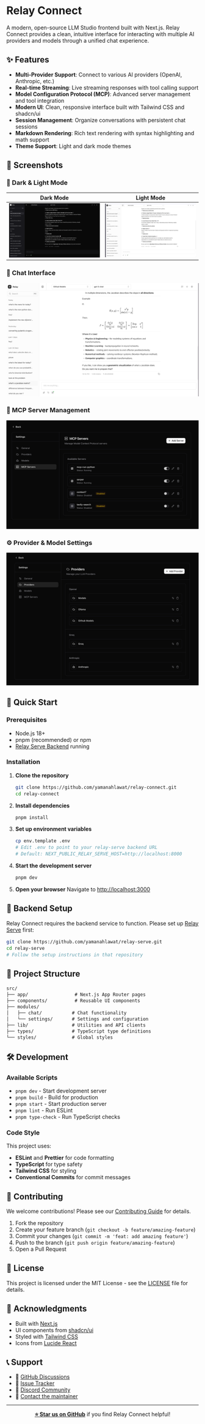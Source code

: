 # Relay Connect

A modern, open-source LLM Studio frontend built with Next.js. Relay Connect provides a clean, intuitive interface for interacting with multiple AI providers and models through a unified chat experience.

## ✨ Features

- **Multi-Provider Support**: Connect to various AI providers (OpenAI, Anthropic, etc.)
- **Real-time Streaming**: Live streaming responses with tool calling support
- **Model Configuration Protocol (MCP)**: Advanced server management and tool integration
- **Modern UI**: Clean, responsive interface built with Tailwind CSS and shadcn/ui
- **Session Management**: Organize conversations with persistent chat sessions
- **Markdown Rendering**: Rich text rendering with syntax highlighting and math support
- **Theme Support**: Light and dark mode themes

## 📸 Screenshots

### 🌙 Dark & Light Mode

| Dark Mode                               | Light Mode                                |
| --------------------------------------- | ----------------------------------------- |
| ![Dark Mode](screenshots/dark-mode.png) | ![Light Mode](screenshots/light-mode.png) |

### 💬 Chat Interface

![Chat Interface](screenshots/chat-interface.png)

### 🔧 MCP Server Management

![MCP Servers](screenshots/mcp-servers.png)

### ⚙️ Provider & Model Settings

![Settings](screenshots/settings.png)

## 🚀 Quick Start

### Prerequisites

- Node.js 18+
- pnpm (recommended) or npm
- [Relay Serve Backend](https://github.com/yamanahlawat/relay-serve) running

### Installation

1. **Clone the repository**

   ```bash
   git clone https://github.com/yamanahlawat/relay-connect.git
   cd relay-connect
   ```

2. **Install dependencies**

   ```bash
   pnpm install
   ```

3. **Set up environment variables**

   ```bash
   cp env.template .env
   # Edit .env to point to your relay-serve backend URL
   # Default: NEXT_PUBLIC_RELAY_SERVE_HOST=http://localhost:8000
   ```

4. **Start the development server**

   ```bash
   pnpm dev
   ```

5. **Open your browser**
   Navigate to [http://localhost:3000](http://localhost:3000)

## 🔧 Backend Setup

Relay Connect requires the backend service to function. Please set up [Relay Serve](https://github.com/yamanahlawat/relay-serve) first:

```bash
git clone https://github.com/yamanahlawat/relay-serve.git
cd relay-serve
# Follow the setup instructions in that repository
```

## 📁 Project Structure

```
src/
├── app/                 # Next.js App Router pages
├── components/          # Reusable UI components
├── modules/
│   ├── chat/           # Chat functionality
│   └── settings/       # Settings and configuration
├── lib/                # Utilities and API clients
├── types/              # TypeScript type definitions
└── styles/             # Global styles
```

## 🛠 Development

### Available Scripts

- `pnpm dev` - Start development server
- `pnpm build` - Build for production
- `pnpm start` - Start production server
- `pnpm lint` - Run ESLint
- `pnpm type-check` - Run TypeScript checks

### Code Style

This project uses:

- **ESLint** and **Prettier** for code formatting
- **TypeScript** for type safety
- **Tailwind CSS** for styling
- **Conventional Commits** for commit messages

## 🤝 Contributing

We welcome contributions! Please see our [Contributing Guide](CONTRIBUTING.md) for details.

1. Fork the repository
2. Create your feature branch (`git checkout -b feature/amazing-feature`)
3. Commit your changes (`git commit -m 'feat: add amazing feature'`)
4. Push to the branch (`git push origin feature/amazing-feature`)
5. Open a Pull Request

## 📝 License

This project is licensed under the MIT License - see the [LICENSE](LICENSE) file for details.

## 🙏 Acknowledgments

- Built with [Next.js](https://nextjs.org/)
- UI components from [shadcn/ui](https://ui.shadcn.com/)
- Styled with [Tailwind CSS](https://tailwindcss.com/)
- Icons from [Lucide React](https://lucide.dev/)

## 📞 Support

- 💬 [GitHub Discussions](https://github.com/yamanahlawat/relay-connect/discussions)
- 🐛 [Issue Tracker](https://github.com/yamanahlawat/relay-connect/issues)
- 💬 [Discord Community](https://discord.gg/V5AHYx72Yv)
- 📧 [Contact the maintainer](https://github.com/yamanahlawat)

---

<div align="center">

**[⭐ Star us on GitHub](https://github.com/yamanahlawat/relay-connect)** if you find Relay Connect helpful!

</div>

